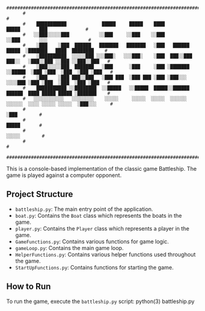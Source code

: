           #####################################################################################################
          #                                                                                                   #
          #    ███████████             █████     █████    ████                   █████       ███              #
          #   ░░███░░░░░███           ░░███     ░░███    ░░███                  ░░███       ░░░               #
          #    ░███    ░███  ██████   ███████   ███████   ░███   ██████   █████  ░███████   ████  ████████    #
          #    ░██████████  ░░░░░███ ░░░███░   ░░░███░    ░███  ███░░███ ███░░   ░███░░███ ░░███ ░░███░░███   #
          #    ░███░░░░░███  ███████   ░███      ░███     ░███ ░███████ ░░█████  ░███ ░███  ░███  ░███ ░███   #
          #    ░███    ░███ ███░░███   ░███ ███  ░███ ███ ░███ ░███░░░   ░░░░███ ░███ ░███  ░███  ░███ ░███   #
          #    ███████████ ░░████████  ░░█████   ░░█████  █████░░██████  ██████  ████ █████ █████ ░███████    #
          #   ░░░░░░░░░░░   ░░░░░░░░    ░░░░░     ░░░░░  ░░░░░  ░░░░░░  ░░░░░░  ░░░░ ░░░░░ ░░░░░  ░███░░░     #
          #                                                                                       ░███        #
          #                                                                                       █████       #
          #                                                                                      ░░░░░        #
          #                                                                                                   #
          #####################################################################################################

This is a console-based implementation of the classic game Battleship. The game is played against a computer opponent.

## Project Structure

- `battleship.py`: The main entry point of the application.
- `boat.py`: Contains the `Boat` class which represents the boats in the game.
- `player.py`: Contains the `Player` class which represents a player in the game.
- `GameFunctions.py`: Contains various functions for game logic.
- `gameLoop.py`: Contains the main game loop.
- `HelperFunctions.py`: Contains various helper functions used throughout the game.
- `StartUpFunctions.py`: Contains functions for starting the game.

## How to Run

To run the game, execute the `battleship.py` script:
python(3) battleship.py
